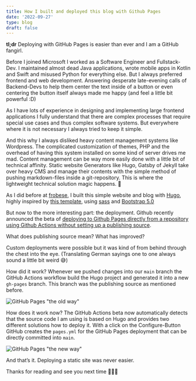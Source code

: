 ```yaml
---
title: How I built and deployed this blog with Github Pages
date: '2022-09-27'
type: blog
draft: false
---
```


**tl;dr** Deploying with GitHub Pages is easier than ever and I am a GitHub fangirl.  

<!--more-->

Before I joined Microsoft I worked as a Software Engineer and Fullstack-Dev. I  maintained almost dead Java applications, wrote mobile apps in Kotlin and Swift and misused Python for everything else. But I always preferred frontend and web development. Answering desperate late-evening calls of Backend-Devs to help them center the text inside of a button or even centering the button itself always made me happy (and feel a little bit powerful :D)

As I have lots of experience in designing and implementing large frontend applications I fully understand that there are complex processes that require special use cases and thus complex software systems. But everywhere where it is not necessary I always tried to keep it simple. 

And this why I always disliked heavy content management systems like Wordpress. The complicated customization of themes, PHP and the overhead of having this system installed on some kind of server drives me mad. Content management can be way more easily done with a little bit of technical affinity. Static website Generators like Hugo, Gatsby of Jekyll take over heavy CMS and manage their contents with the simple method of pushing markdown-files inside a git-repository. This is where the lightweight technical solution magic happens. 💫

As I did before at [frobese](https://www.frobese.de/frorum/), I built this simple website and blog with [Hugo](https://gohugo.io/), highly inspired by [this template](https://github.com/lxndrblz/anatole), using [sass](https://sass-lang.com/) and [Bootstrap 5.0](https://getbootstrap.com/docs/5.0/getting-started/introduction/)

But now to the more interesting part: the deployment. Github recently announced the beta of [deploying to Github Pages directly from a repository using Github Actions without setting up a publishing source](https://github.blog/changelog/2022-07-27-github-pages-custom-github-actions-workflows-beta/).

What does publishing source mean? What has improved? 

Custom deployments were possible but it was kind of from behind through the chest into the eye. (Translating German sayings one to one always sound a little bit weird 😅) 

How did it work? Whenever we pushed changes into our `main` branch the GitHub Actions workflow build the Hugo project and generated it into a new `gh-pages` branch. This branch was the publishing source as mentioned before. 

![GitHub Pages "the old way"](../images/gh-the-old-way.png#img-fu) 

How does it work now? The GitHub Actions beta now automatically detects that the source code I am using is based on Hugo and provides two different solutions how to deploy it. With a click on the Configure-Button GitHub creates the `pages.yml` for the GitHub Pages deployment that can be directly committed into `main`.

![GitHub Pages "the new way"](../images/gh-the-new-way.png#img-fu) 

And that’s it. Deploying a static site was never easier. 

Thanks for reading and see you next time 👩🏻‍💻

